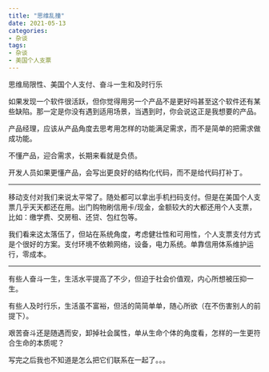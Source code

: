 ```yaml
---
title: "思维乱撞"
date: 2021-05-13
categories:
- 杂谈
tags:
- 杂谈
- 美国个人支票
---
```


思维局限性、美国个人支付、奋斗一生和及时行乐

<!-- more -->

如果发现一个软件很活跃，但你觉得用另一个产品不是更好吗甚至这个软件还有某些缺陷。那一定是你没有遇到适用场景，当遇到时，你会说这正是我想要的产品。

产品经理，应该从产品角度去思考用怎样的功能满足需求，而不是简单的把需求做成功能。

不懂产品，迎合需求，长期来看就是负债。

开发人员如果更懂产品，会写出更良好的结构化代码，而不是给代码打补丁。

------

移动支付对我们来说太平常了。随处都可以拿出手机扫码支付。但是在美国个人支票几乎天天都还在用。出门购物刷信用卡/现金，金额较大的大都还用个人支票，比如：缴学费、交房租、还贷、包红包等。

我们看来这太落伍了，但站在系统角度，考虑健壮性和可用性，个人支票支付方式是个很好的方案。支付环境不依赖网络，设备，电力系统。单靠信用体系维护运行，零成本。

------

有些人奋斗一生，生活水平提高了不少，但迫于社会价值观，内心所想被压抑一生。

有些人及时行乐，生活虽不富裕，但活的简简单单，随心所欲（在不伤害别人的前提下）。

艰苦奋斗还是随遇而安，卸掉社会属性，单从生命个体的角度看，怎样的一生更符合生命的本质呢？

写完之后我也不知道是怎么把它们联系在一起了。。。